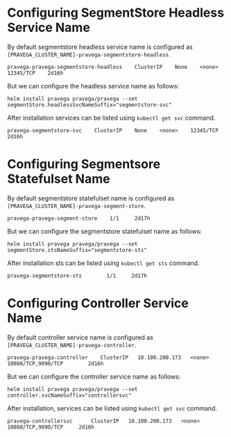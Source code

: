 # Configuring SegmentStore Headless Service Name

By default segmentstore headless service name is configured as  `[PRAVEGA_CLUSTER_NAME]-pravega-segmentstore-headless`.

```
pravega-pravega-segmentstore-headless    ClusterIP    None    <none>    12345/TCP    2d16h

```
But we can configure the headless service name as follows:

```
helm install pravega pravega/pravega --set segmentStore.headlessSvcNameSuffix="segmentstore-svc"
```

After installation services can be listed using `kubectl get svc` command.

```
pravega-segmentstore-svc    ClusterIP    None    <none>    12345/TCP    2d16h

```

# Configuring Segmentsore Statefulset Name

By default segmentstore statefulset name  is configured as  `[PRAVEGA_CLUSTER_NAME]-pravega-segment-store`.

```
pravega-pravega-segment-store    1/1     2d17h

```
But we can configure the segmentstore statefulset name  as follows:

```
helm install pravega pravega/pravega --set segmentStore.stsNameSuffix="segmentstore-sts"
```

After installation sts can be listed using `kubectl get sts` command.

```
pravega-segmentstore-sts        1/1     2d17h

```

# Configuring Controller Service Name

By default controller service name is configured as  `[PRAVEGA_CLUSTER_NAME]-pravega-controller`.

```
pravega-pravega-controller    ClusterIP   10.100.200.173   <none>        10080/TCP,9090/TCP        2d16h

```

But we can configure the controller service name as follows:

```
helm install pravega pravega/pravega --set controller.svcNameSuffix="controllersvc"
```

After installation, services can be listed using `kubectl get svc` command.

```
pravega-controllersvc      ClusterIP   10.100.200.173   <none>        10080/TCP,9090/TCP     2d16h

```

